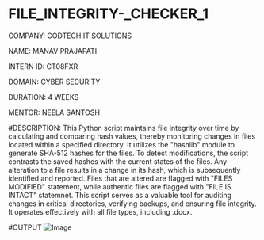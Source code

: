 # FILE_INTEGRITY-_CHECKER_1

COMPANY: CODTECH IT SOLUTIONS

NAME: MANAV PRAJAPATI 

INTERN ID: CT08FXR

DOMAIN: CYBER SECURITY

DURATION: 4 WEEKS

MENTOR: NEELA SANTOSH

#DESCRIPTION: This Python script maintains file integrity over time by calculating and comparing hash values, thereby monitoring changes in files located within a specified directory. It utilizes the "hashlib" module to generate SHA-512 hashes for the files. To detect modifications, the script contrasts the saved hashes with the current states of the files. Any alteration to a file results in a change in its hash, which is subsequently identified and reported. Files that are altered are flagged with "FILES MODIFIED" statement, while authentic files are flagged with "FILE IS INTACT" statemnet. This script serves as a valuable tool for auditing changes in critical directories, verifying backups, and ensuring file integrity. It operates effectively with all file types, including .docx.


#OUTPUT 
![Image](https://github.com/user-attachments/assets/088f2a41-49ce-4440-9c73-6204fd057d9b)
